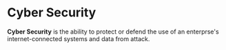 # Cyber Security
__Cyber Security__ is the ability to protect or defend the use of an enterprse's internet-connected systems and data from attack.